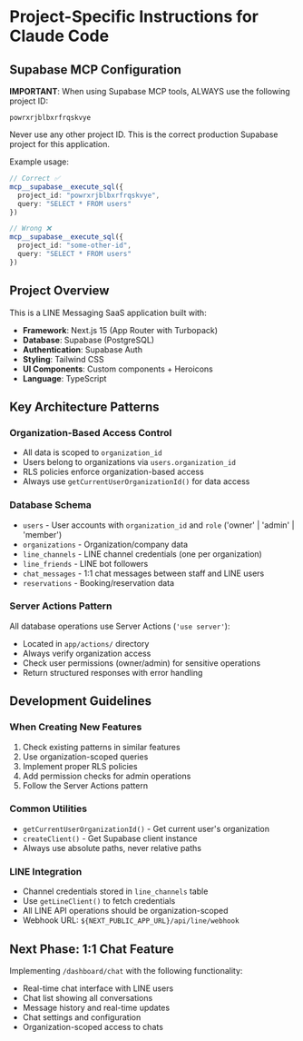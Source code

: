 # Project-Specific Instructions for Claude Code

## Supabase MCP Configuration

**IMPORTANT**: When using Supabase MCP tools, ALWAYS use the following project ID:
```
powrxrjblbxrfrqskvye
```

Never use any other project ID. This is the correct production Supabase project for this application.

Example usage:
```typescript
// Correct ✅
mcp__supabase__execute_sql({
  project_id: "powrxrjblbxrfrqskvye",
  query: "SELECT * FROM users"
})

// Wrong ❌
mcp__supabase__execute_sql({
  project_id: "some-other-id",
  query: "SELECT * FROM users"
})
```

## Project Overview

This is a LINE Messaging SaaS application built with:
- **Framework**: Next.js 15 (App Router with Turbopack)
- **Database**: Supabase (PostgreSQL)
- **Authentication**: Supabase Auth
- **Styling**: Tailwind CSS
- **UI Components**: Custom components + Heroicons
- **Language**: TypeScript

## Key Architecture Patterns

### Organization-Based Access Control
- All data is scoped to `organization_id`
- Users belong to organizations via `users.organization_id`
- RLS policies enforce organization-based access
- Always use `getCurrentUserOrganizationId()` for data access

### Database Schema
- `users` - User accounts with `organization_id` and `role` ('owner' | 'admin' | 'member')
- `organizations` - Organization/company data
- `line_channels` - LINE channel credentials (one per organization)
- `line_friends` - LINE bot followers
- `chat_messages` - 1:1 chat messages between staff and LINE users
- `reservations` - Booking/reservation data

### Server Actions Pattern
All database operations use Server Actions (`'use server'`):
- Located in `app/actions/` directory
- Always verify organization access
- Check user permissions (owner/admin) for sensitive operations
- Return structured responses with error handling

## Development Guidelines

### When Creating New Features
1. Check existing patterns in similar features
2. Use organization-scoped queries
3. Implement proper RLS policies
4. Add permission checks for admin operations
5. Follow the Server Actions pattern

### Common Utilities
- `getCurrentUserOrganizationId()` - Get current user's organization
- `createClient()` - Get Supabase client instance
- Always use absolute paths, never relative paths

### LINE Integration
- Channel credentials stored in `line_channels` table
- Use `getLineClient()` to fetch credentials
- All LINE API operations should be organization-scoped
- Webhook URL: `${NEXT_PUBLIC_APP_URL}/api/line/webhook`

## Next Phase: 1:1 Chat Feature

Implementing `/dashboard/chat` with the following functionality:
- Real-time chat interface with LINE users
- Chat list showing all conversations
- Message history and real-time updates
- Chat settings and configuration
- Organization-scoped access to chats
